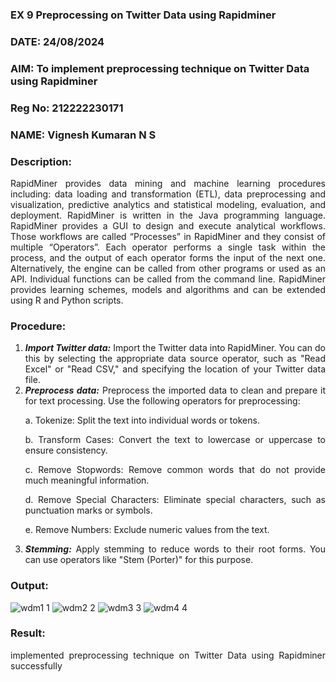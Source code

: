 ### EX 9 Preprocessing on Twitter Data using Rapidminer
### DATE: 24/08/2024
### AIM: To implement preprocessing technique on Twitter Data using Rapidminer
### Reg No: 212222230171
### NAME: Vignesh Kumaran N S
### Description: 
<div align = "justify">
RapidMiner provides data mining and machine learning procedures including: data loading and transformation (ETL), data preprocessing and visualization, 
predictive analytics and statistical modeling, evaluation, and deployment. RapidMiner is written in the Java programming language. 
RapidMiner provides a GUI to design and execute analytical workflows. Those workflows are called “Processes” in RapidMiner and they consist of multiple “Operators”. 
Each operator performs a single task within the process, and the output of each operator forms the input of the next one. Alternatively, the engine can be called from 
other programs or used as an API. Individual functions can be called from the command line. 
RapidMiner provides learning schemes, models and algorithms and can be extended using R and Python scripts.

### Procedure:
1) ***Import Twitter data:*** Import the Twitter data into RapidMiner. You can do this by selecting the appropriate
data source operator, such as "Read Excel" or "Read CSV," and specifying the location of your Twitter data
file.
2) ***Preprocess data:*** Preprocess the imported data to clean and prepare it for text processing. Use the following
operators for preprocessing:
    <p>a. Tokenize: Split the text into individual words or tokens.
    <p>b. Transform Cases: Convert the text to lowercase or uppercase to ensure consistency.
    <p>c. Remove Stopwords: Remove common words that do not provide much meaningful information.
    <p>d. Remove Special Characters: Eliminate special characters, such as punctuation marks or symbols.
    <p>e. Remove Numbers: Exclude numeric values from the text.
3) ***Stemming:*** Apply stemming to reduce words to their root forms. You can use operators like "Stem (Porter)"
for this purpose.

### Output:
![wdm1 1](https://github.com/user-attachments/assets/963de9f1-1902-4507-af19-47f60f1c6ee0)
![wdm2 2](https://github.com/user-attachments/assets/c1e506a7-8d7e-43c8-a1e7-20adb8b0bb13)
![wdm3 3](https://github.com/user-attachments/assets/50f5ab5e-77ed-4937-ade2-50ac84f2c9d6)
![wdm4 4](https://github.com/user-attachments/assets/2fb9be97-24ac-46a3-9755-67dc5117b046)

### Result:
implemented preprocessing technique on Twitter Data using Rapidminer successfully
